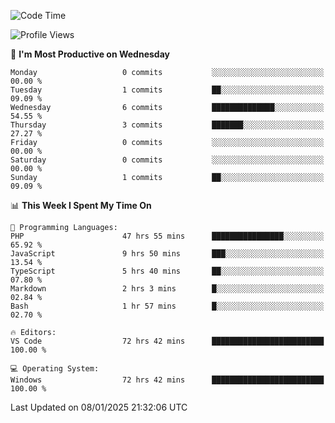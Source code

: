 <!--START_SECTION:waka-->
![Code Time](http://img.shields.io/badge/Code%20Time-3%2C806%20hrs%2022%20mins-blue)

![Profile Views](http://img.shields.io/badge/Profile%20Views-71-blue)

📅 **I'm Most Productive on Wednesday** 

```text
Monday                   0 commits           ░░░░░░░░░░░░░░░░░░░░░░░░░   00.00 % 
Tuesday                  1 commits           ██░░░░░░░░░░░░░░░░░░░░░░░   09.09 % 
Wednesday                6 commits           ██████████████░░░░░░░░░░░   54.55 % 
Thursday                 3 commits           ███████░░░░░░░░░░░░░░░░░░   27.27 % 
Friday                   0 commits           ░░░░░░░░░░░░░░░░░░░░░░░░░   00.00 % 
Saturday                 0 commits           ░░░░░░░░░░░░░░░░░░░░░░░░░   00.00 % 
Sunday                   1 commits           ██░░░░░░░░░░░░░░░░░░░░░░░   09.09 % 
```


📊 **This Week I Spent My Time On** 

```text
💬 Programming Languages: 
PHP                      47 hrs 55 mins      ████████████████░░░░░░░░░   65.92 % 
JavaScript               9 hrs 50 mins       ███░░░░░░░░░░░░░░░░░░░░░░   13.54 % 
TypeScript               5 hrs 40 mins       ██░░░░░░░░░░░░░░░░░░░░░░░   07.80 % 
Markdown                 2 hrs 3 mins        █░░░░░░░░░░░░░░░░░░░░░░░░   02.84 % 
Bash                     1 hr 57 mins        █░░░░░░░░░░░░░░░░░░░░░░░░   02.70 % 

🔥 Editors: 
VS Code                  72 hrs 42 mins      █████████████████████████   100.00 % 

💻 Operating System: 
Windows                  72 hrs 42 mins      █████████████████████████   100.00 % 
```


 Last Updated on 08/01/2025 21:32:06 UTC
<!--END_SECTION:waka-->
